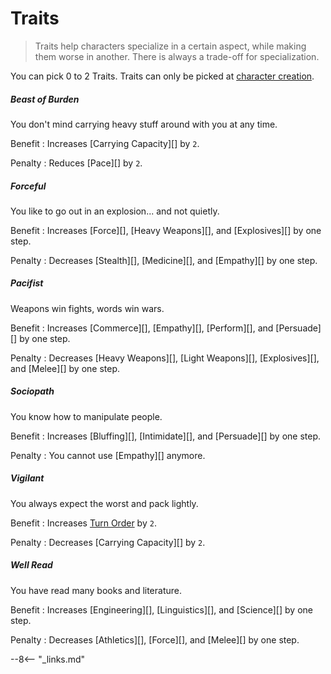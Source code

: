 # Traits

> Traits help characters specialize in a certain aspect, while making them worse
in another. There is always a trade-off for specialization.

You can pick 0 to 2 Traits. Traits can only be picked at [character
creation](/character/character-creation).

<div class="qs-list-test full-width" markdown="1">

##### Beast of Burden

You don't mind carrying heavy stuff around with you at any time.

Benefit
:   Increases [Carrying Capacity][] by `2`.

Penalty
:   Reduces [Pace][] by `2`.

##### Forceful

You like to go out in an explosion... and not quietly.

Benefit
:   Increases [Force][], [Heavy Weapons][], and [Explosives][] by one step.

Penalty
:   Decreases [Stealth][], [Medicine][], and [Empathy][] by one step.

##### Pacifist

Weapons win fights, words win wars.

Benefit
:   Increases [Commerce][], [Empathy][], [Perform][], and [Persuade][] by one
step.

Penalty
:   Decreases [Heavy Weapons][], [Light Weapons][], [Explosives][], and
[Melee][] by one step.

##### Sociopath

You know how to manipulate people.

Benefit
:   Increases [Bluffing][], [Intimidate][], and [Persuade][] by one step.

Penalty
:   You cannot use [Empathy][] anymore.

##### Vigilant

You always expect the worst and pack lightly.

Benefit
:   Increases [Turn Order](/crisis#turn-order) by `2`.

Penalty
:   Decreases [Carrying Capacity][] by `2`.

##### Well Read

You have read many books and literature.

Benefit
:   Increases [Engineering][], [Linguistics][], and [Science][] by one step.

Penalty
:   Decreases [Athletics][], [Force][], and [Melee][] by one step.

</div>

--8<-- "_links.md"
